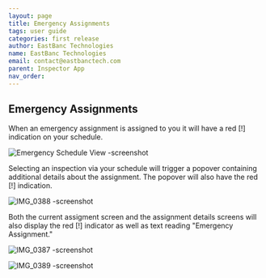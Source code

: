 ```yaml
---
layout: page
title: Emergency Assignments
tags: user guide
categories: first release
author: EastBanc Technologies
name: EastBanc Technologies
email: contact@eastbanctech.com
parent: Inspector App
nav_order: 
---
```


<section id="emergency-assignments" markdown="1">

# Emergency Assignments
When an emergency assignment is assigned to you it will have a red [!] indication on your schedule.

![Emergency Schedule View -screenshot](https://user-images.githubusercontent.com/84864458/125116218-64866400-e0ba-11eb-8478-630692865857.PNG)

Selecting an inspection via your schedule will trigger a popover containing additional details about the assignment. The popover will also have the red [!] indication.

![IMG_0388 -screenshot](https://user-images.githubusercontent.com/84864458/125116412-afa07700-e0ba-11eb-8ba3-42c9741a4324.PNG)

Both the current assigment screen and the assignment details screens will also display the red [!] indicator as well as text reading "Emergency Assignment."

![IMG_0387 -screenshot](https://user-images.githubusercontent.com/84864458/125116537-dd85bb80-e0ba-11eb-8206-a3adcd3ac947.PNG)

![IMG_0389 -screenshot](https://user-images.githubusercontent.com/84864458/125116542-df4f7f00-e0ba-11eb-9c66-47ba6a4ef250.PNG)
</section>
